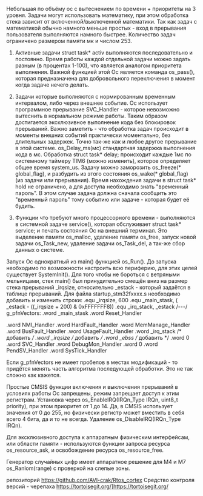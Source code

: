 Небольшая по объёму ос с вытеснением по времени + приоритеты на 3 уровня. 
Задачи могут использовать математику, при этом обработка стека зависит от включенной/выключенной математики. Так как задач с математикой обычно намного меньше простых - вход в прерывания пользователя выполняются намного быстрее. Количество задач ограничено размером памяти мк и числом 253.

1) Активные задачи struct task* activ выполняются последовательно и постоянно. 
Время работы каждой отдельной задачи можно задать разным (в процентах 1-100), что является аналогом приоритета выполнения.
Важной функцией этой Ос является команда os_pass(), которая предназначена для добровольного переключения в момент когда задаче нечего делать.

2) Задачи которые выполняются с нормированным временным интервалом, либо через внешнее событие. Ос использует программное прерывание SVC_Handler - которое невозможно вытеснить в нормальном режиме работы. Таким образом достигается эксклюзивное выполнение кода без блокировок прерываний. Важно заметить - что обработка задач происходит в моменты внешних событий практически моментально, без длительных задержек. Точно так-же как и любое другое прерывание в этой системе.
os_Delay_ms(мс) стандартная задержка выполнения кода в мс. Обработка struct task* delay; происходит каждые 1мс по системному таймеру TIM6 (можно изменить), которое определяет общее время system_us.
Задачу можно заморозить os_freeze(* global_flag), и разбудить из этого состояния os_wake(* global_flag) (из задачи или прерывания). Время нахождения задачи в struct task* hold не ограничено, а для доступа необходимо знать "временный пароль". В этом случае задача должна сначала сообщить это "временный пароль" тому событию или задаче - которая будет её будить.

3) Функции что требуют много процессорного времени - выполняются в системной задаче service(), которая обслуживает struct task* service; и печать состояния Ос на внешний терминал.
Это выделение памяти os_malloc, удаление памяти os_free, запуск новой задачи os_Task_new, удаление задачи os_Task_del, а так-же сбор данных о системе.

Запуск Ос однократный из main() функцией os_Run(). До запуска необходимо по возможности настроить всю периферию, для этих целей существует  SystemInit().
Для того чтобы не бороться с ветряными мельницами, стек main() был принудительно смещён вниз на размер стека прерываний _irqsize, относительно _estack - который задаётся в таблице прерываний. Для файла startup_stm32fxxxx.s необходимо добавить и изменить строки:
 .equ   _irqsize, 600
 .equ   _main_stask,         ( _estack -   ((_irqsize + 200) & 0xFFFFFFF8))
 .equ   _irq_stack,          _estack
 /---/
 g_pfnVectors:
  .word  _main_stask
  .word  Reset_Handler
 
  .word  NMI_Handler
  .word  HardFault_Handler
  .word  MemManage_Handler
  .word  BusFault_Handler
  .word  UsageFault_Handler
  .word  _irq_stack               /* добавить              */
  .word  _irqsize                 /* добавить              */
  .word  _ebss                    /* добавить              */
  .word  0
  .word  SVC_Handler
  .word  DebugMon_Handler
  .word  0
  .word  PendSV_Handler
  .word  SysTick_Handler
  
  Если g_pfnVectors не имеет пробелов в местах модификаций - то придётся менять часть алгоритма последующей обработки. Это не так сложно как кажется.

Простые CMSIS функции включения и выключения прерываний в условиях работы Ос запрещены, режим запрещает доступ к этим регистрам. 
Установка через os_EnableIRQ(IRQn_Type IRQn, uint8_t priority), при этом приоритет от 1 до 14. Да, в CMSIS использует значения от 0 до 255, но физически регистр может вместить в себя всего 4 бита, да и то не всегда.
Удаление os_DisableIRQ(IRQn_Type IRQn). 

Для эксклюзивного доступа к аппаратным физическим интерфейсам, или области памяти - используются функции запроса ресурса os_resource_ask, и освобождение ресурса os_resource_free.

Генератор случайных цифр имеет аппаратное решение для M4 и M7 os_Ranlom(range) с проверкой на слепые зоны.

репозиторий https://github.com/AVI-crak/Rtos_cortex
Средство контроля версий - черепаха https://tortoisegit.org/]https://tortoisegit.org/